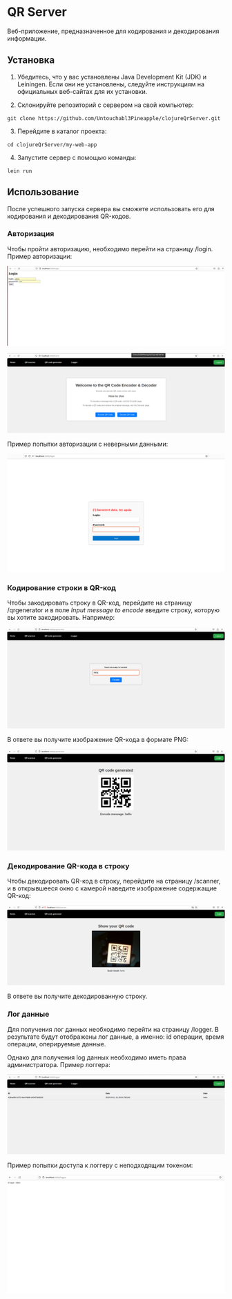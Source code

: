 # QR Server
Веб-приложение, предназначенное для кодирования и декодирования информации.


## Установка

1. Убедитесь, что у вас установлены Java Development Kit (JDK) и Leiningen. Если они не установлены, следуйте инструкциям на официальных веб-сайтах для их установки.

2. Склонируйте репозиторий с сервером на свой компьютер:

   
```
git clone https://github.com/Untouchabl3Pineapple/clojureQrServer.git
```
    

   

3. Перейдите в каталог проекта:

   
```
cd clojureQrServer/my-web-app
```
   

4. Запустите сервер с помощью команды:

``` 
lein run
```   

## Использование

После успешного запуска сервера вы сможете использовать его для кодирования и декодирования QR-кодов.

### Авторизация

Чтобы пройти авторизацию, необходимо перейти на страницу /login.
Пример авторизации:

![ввод строки для кодирования](./docs/readme/login-page.png)


![ввод строки для кодирования](./docs/readme/admin-home-page.png)


Пример попытки авторизации с неверными данными:

![ввод строки для кодирования](./docs/readme/wrong-login-page.png)


### Кодирование строки в QR-код

Чтобы закодировать строку в QR-код, перейдите на страницу /qrgenerator и в поле *Input message to encode* введите строку, которую вы хотите закодировать. Например:

![ввод строки для кодирования](./docs/readme/str-to-qr-1.png)

В ответе вы получите изображение QR-кода в формате PNG:

![ввод строки для кодирования](./docs/readme/str-to-qr-2.png)

### Декодирование QR-кода в строку

Чтобы декодировать QR-код в строку, перейдите на страницу /scanner, и в открывшееся окно с камерой наведите изображение содержащие QR-код:

![ввод строки для кодирования](./docs/readme/qr-to-str.png)

В ответе вы получите декодированную строку.

### Лог данные

Для получения лог данных необходимо перейти на страницу /logger. В результате будут отображены лог данные, а именно: id операции, время операции, оперируемые данные.

Однако для получения log данных необходимо иметь права администратора.
Пример логгера:

![ввод строки для кодирования](./docs/readme/logger-page.png)

Пример попытки доступа к логгеру с неподходящим токеном:

![ввод строки для кодирования](./docs/readme/wrong-logger-page.png)